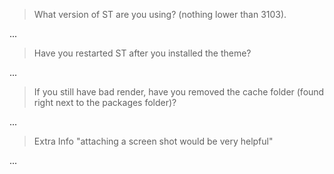 > What version of ST are you using? (nothing lower than 3103).

...

> Have you restarted ST after you installed the theme?

...

> If you still have bad render, have you removed the cache folder (found right next to the packages folder)?

...

> Extra Info "attaching a screen shot would be very helpful"

...
